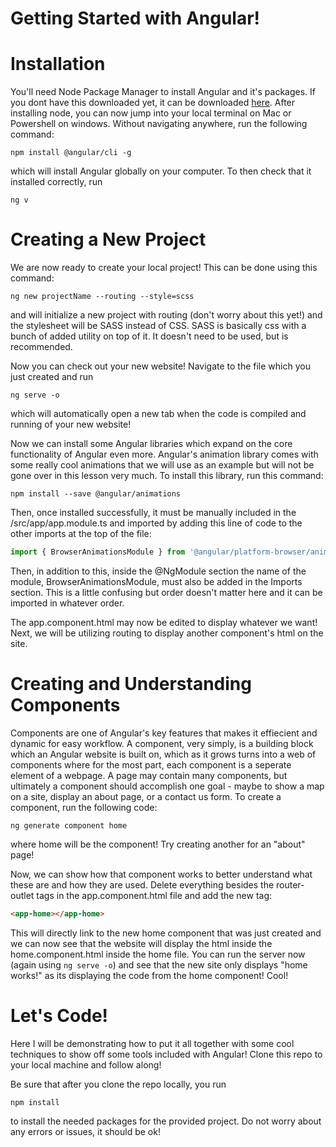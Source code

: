 # Getting Started with Angular!

# Installation
You'll need Node Package Manager to install Angular and it's packages. If you dont have this downloaded yet, it can be downloaded [here](https://nodejs.org/en/).
After installing node, you can now jump into your local terminal on Mac or Powershell on windows. Without navigating anywhere, run the following command:
```
npm install @angular/cli -g
```
which will install Angular globally on your computer. To then check that it installed correctly, run
```
ng v
```

# Creating a New Project
We are now ready to create your local project! This can be done using this command:
```
ng new projectName --routing --style=scss
```
and will initialize a new project with routing (don't worry about this yet!) and the stylesheet will be SASS instead of CSS. SASS is basically css with a bunch of added utility on top of it. It doesn't need to be used, but is recommended.

Now you can check out your new website! Navigate to the file which you just created and run
```
ng serve -o
``` 
which will automatically open a new tab when the code is compiled and running of your new website!

Now we can install some Angular libraries which expand on the core functionality of Angular even more. Angular's animation library comes with some really cool animations that we will use as an example but will not be gone over in this lesson very much. To install this library, run this command:
```
npm install --save @angular/animations
```
Then, once installed successfully, it must be manually included in the /src/app/app.module.ts and imported by adding this line of code to the other imports at the top of the file:
```javascript
import { BrowserAnimationsModule } from '@angular/platform-browser/animations';
```
Then, in addition to this, inside the @NgModule section the name of the module, BrowserAnimationsModule, must also be added in the Imports section. This is a little confusing but order doesn't matter here and it can be imported in whatever order.

The app.component.html may now be edited to display whatever we want! Next, we will be utilizing routing to display another component's html on the site.

# Creating and Understanding Components
Components are one of Angular's key features that makes it effiecient and dynamic for easy workflow. A component, very simply, is a building block which an Angular website is built on, which as it grows turns into a web of components where for the most part, each component is a seperate element of a webpage. A page may contain many components, but ultimately a component should accomplish one goal - maybe to show a map on a site, display an about page, or a contact us form.
To create a component, run the following code:
```
ng generate component home
```
where home will be the component! Try creating another for an "about" page!

Now, we can show how that component works to better understand what these are and how they are used. Delete everything besides the router-outlet tags in the app.component.html file and add the new tag:
```html
<app-home></app-home>
```
This will directly link to the new home component that was just created and we can now see that the website will display the html inside the home.component.html inside the home file. You can run the server now (again using ```ng serve -o```) and see that the new site only displays "home works!" as its displaying the code from the home component! Cool!

# Let's Code!
Here I will be demonstrating how to put it all together with some cool techniques to show off some tools included with Angular!
Clone this repo to your local machine and follow along!

Be sure that after you clone the repo locally, you run
```
npm install
```
to install the needed packages for the provided project. Do not worry about any errors or issues, it should be ok!
